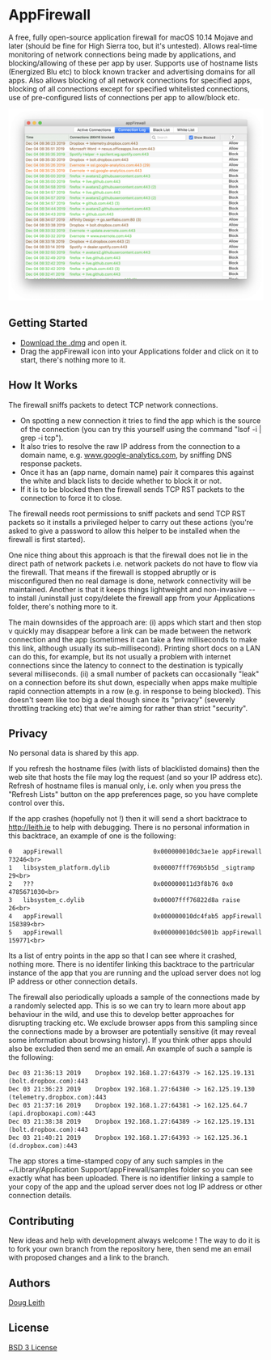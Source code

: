 # AppFirewall

A free, fully open-source application firewall for macOS 10.14 Mojave and later (should be fine for High Sierra too, but it's untested).  Allows real-time monitoring of network connections being made by applications, and blocking/allowing of these per app by user.  Supports use of hostname lists (Energized Blu etc) to block known tracker and advertising domains for all apps.  Also allows blocking of all network connections for specified apps, blocking of all connections except for specified whitelisted connections, use of pre-configured lists of connections per app to allow/block etc.  

<img src="Screenshot.png" />

## Getting Started

* [Download the .dmg](https://github.com/doug-leith/appFirewall/raw/master/latest%20release/appFirewall.dmg) and open it.  
* Drag the appFirewall icon into your Applications folder and click on it to start, there's nothing more to it.

## How It Works

The firewall sniffs packets to detect TCP network connections. 
  
* On spotting a new connection it tries to find the app which is the source of the connection (you can try this yourself using the command "lsof -i | grep -i tcp").   
* It also tries to resolve the raw IP address from the connection to a domain name, e.g. www.google-analytics.com, by sniffing DNS response packets.  
* Once it has an (app name, domain name) pair it compares this against the white and black lists to decide whether to block it or not.  
* If it is to be blocked then the firewall sends TCP RST packets to the connection to force it to close.   

The firewall needs root permissions to sniff packets and send TCP RST packets  so it installs a privileged helper to carry out these actions (you're asked to give a password to allow this helper to be installed when the firewall is first started).

One nice thing about this approach is that the firewall does not lie in the direct path of network packets i.e. network packets do not have to flow via the firewall.  That means if the firewall is stopped abruptly or is misconfigured then no real damage is done, network connectivity will be maintained.  Another is that it keeps things lightweight and non-invasive -- to install /uninstall just copy/delete the firewall app from your Applications folder, there's nothing more to it.

The main downsides of the approach are: (i) apps which start and then stop v quickly may disappear before a link can be made between the network connection and the app (sometimes it can take a few milliseconds to make this link, although usually its sub-millisecond).  Printing short docs on a LAN can do this, for example, but its not usually a problem with internet connections since the latency to connect to the destination is typically several milliseconds.  (ii) a small number of packets can occasionally "leak" on a connection before its shut down, especially when apps make multiple rapid connection attempts in a row (e.g. in response to being blocked).  This doesn't seem like too big a deal though since its "privacy" (severely throttling tracking etc) that we're aiming for rather than strict "security".

## Privacy

No personal data is shared by this app. 

If you refresh the hostname files (with lists of blacklisted domains) then the web site that hosts the file may log the request (and so your IP address etc).  Refresh of hostname files is manual only, i.e. only when you press the "Refresh Lists" button on the app preferences page, so you have complete control over this.  

If the app crashes (hopefully not !) then it will send a short backtrace to http://leith.ie to help with debugging.  There is no personal information in this backtrace, an example of one is the following:

    0   appFirewall                         0x000000010dc3ae1e appFirewall   73246<br>
    1   libsystem_platform.dylib            0x00007fff769b5b5d _sigtramp   29<br>
    2   ???                                 0x000000011d3f8b76 0x0   4785671030<br>
    3   libsystem_c.dylib                   0x00007fff76822d8a raise   26<br>
    4   appFirewall                         0x000000010dc4fab5 appFirewall   158389<br>
    5   appFirewall                         0x000000010dc5001b appFirewall   159771<br>

Its a list of entry points in the app so that I can see where it crashed, nothing more.  There is no identifer linking this backtrace to the partricular instance of the app that you are running and the upload server does not log IP address or other connection details.

The firewall also periodically uploads a sample of the connections made by a randomly selected app.  This is so we can try to learn more about app behaviour in the wild, and use this to develop better approaches for disrupting tracking etc.  We exclude browser apps from this sampling since the connections made by a browser are potentially sensitive (it may reveal some information about browsing history).   If you think other apps should also be excluded then send me an email.  An example of such a sample is the following:

    Dec 03 21:36:13 2019	Dropbox	192.168.1.27:64379 -> 162.125.19.131 (bolt.dropbox.com):443	
    Dec 03 21:36:23 2019	Dropbox	192.168.1.27:64380 -> 162.125.19.130 (telemetry.dropbox.com):443
    Dec 03 21:37:16 2019	Dropbox	192.168.1.27:64381 -> 162.125.64.7 (api.dropboxapi.com):443
    Dec 03 21:38:38 2019	Dropbox	192.168.1.27:64389 -> 162.125.19.131 (bolt.dropbox.com):443	
    Dec 03 21:40:21 2019	Dropbox	192.168.1.27:64393 -> 162.125.36.1 (d.dropbox.com):443	

The app stores a time-stamped copy of any such samples in the ~/Library/Application Support/appFirewall/samples folder so you can see exactly what has been uploaded.  There is no identifier linking a sample to your copy of the app and the upload server does not log IP address or other connection details.

## Contributing

New ideas and help with development always welcome !   The way to do it is to fork your own branch from the repository here, then send me an email with proposed changes and a link to the branch.

## Authors

[Doug Leith](https://www.scss.tcd.ie/doug.leith)

## License

[BSD 3 License](https://opensource.org/licenses/BSD-3-Clause)

